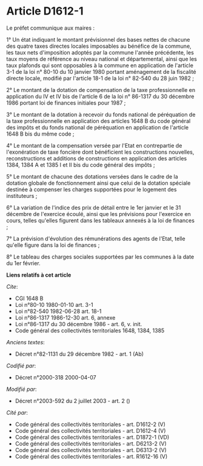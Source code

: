 # Article D1612-1

Le préfet communique aux maires :

1° Un état indiquant le montant prévisionnel des bases nettes de chacune des quatre taxes directes locales imposables au
bénéfice de la commune, les taux nets d'imposition adoptés par la commune l'année précédente, les taux moyens de référence au
niveau national et départemental, ainsi que les taux plafonds qui sont opposables à la commune en application de l'article
3-1 de la loi n° 80-10 du 10 janvier 1980 portant aménagement de la fiscalité directe locale, modifié par l'article 18-1 de
la loi n° 82-540 du 28 juin 1982 ;

2° Le montant de la dotation de compensation de la taxe professionnelle en application du IV et IV bis de l'article 6 de la
loi n° 86-1317 du 30 décembre 1986 portant loi de finances initiales pour 1987 ;

3° Le montant de la dotation à recevoir du fonds national de péréquation de la taxe professionnelle en application des
articles 1648 B du code général des impôts et du fonds national de péréquation en application de l'article 1648 B bis du même
code ;

4° Le montant de la compensation versée par l'Etat en contrepartie de l'exonération de taxe foncière dont bénéficient les
constructions nouvelles, reconstructions et additions de constructions en application des articles 1384, 1384 A et 1385 I et
II bis du code général des impôts ;

5° Le montant de chacune des dotations versées dans le cadre de la dotation globale de fonctionnement ainsi que celui de la
dotation spéciale destinée à compenser les charges supportées pour le logement des instituteurs ;

6° La variation de l'indice des prix de détail entre le 1er janvier et le 31 décembre de l'exercice écoulé, ainsi que les
prévisions pour l'exercice en cours, telles qu'elles figurent dans les tableaux annexés à la loi de finances ;

7° La prévision d'évolution des rémunérations des agents de l'Etat, telle qu'elle figure dans la loi de finances ;

8° Le tableau des charges sociales supportées par les communes à la date du 1er février.

**Liens relatifs à cet article**

_Cite_:

  - CGI 1648 B
  - Loi n°80-10 1980-01-10 art. 3-1
  - Loi n°82-540 1982-06-28 art. 18-1
  - Loi n°86-1317 1986-12-30 art. 6, annexe
  - Loi n°86-1317 du 30 décembre 1986 - art. 6, v. init.
  - Code général des collectivités territoriales 1648, 1384, 1385

_Anciens textes_:

  - Décret n°82-1131 du 29 décembre 1982 - art. 1 (Ab)

_Codifié par_:

  - Décret n°2000-318 2000-04-07

_Modifié par_:

  - Décret n°2003-592 du 2 juillet 2003 - art. 2 ()

_Cité par_:

  - Code général des collectivités territoriales - art. D1612-2 (V)
  - Code général des collectivités territoriales - art. D1612-4 (V)
  - Code général des collectivités territoriales - art. D1872-1 (VD)
  - Code général des collectivités territoriales - art. D6213-2 (V)
  - Code général des collectivités territoriales - art. D6313-2 (V)
  - Code général des collectivités territoriales - art. R1612-16 (V)
